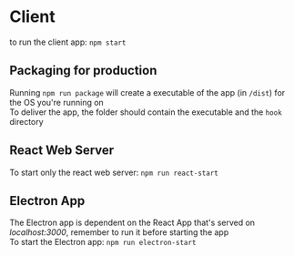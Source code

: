 # Client
to run the client app: `npm start`

## Packaging for production
Running `npm run package` will create a executable of the app (in `/dist`) for the OS you're running on  
To deliver the app, the folder should contain the executable and the `hook` directory  

## React Web Server
To start only the react web server: `npm run react-start`

## Electron App
The Electron app is dependent on the React App that's served on *localhost:3000*, remember to run it before starting the app  
To start the Electron app: `npm run electron-start`